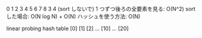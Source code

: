 0 1 2 3 4 5 6 7 8 3 4
(sort しないで) 1 つずつ後ろの全要素を見る: O(N^2)
sort した場合: O(N log N) + O(N)
ハッシュを使う方法: O(N)

linear probing
hash table
[0]
[1]
[2]
...
[10]
...
[20]
